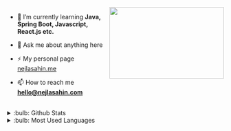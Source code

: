 <img src="https://media.giphy.com/media/xuXzcHMkuwvf2/source.gif" align="right" width="266" height="166">

- 🌱 I’m currently learning **Java, Spring Boot, Javascript, React.js etc.**

- 💬 Ask me about anything here

- ⚡ My personal page [nejlasahin.me](https://nejlasahin.me/)

- 📫 How to reach me **hello@nejlasahin.com**

<br />

<details>
<summary>:bulb: Github Stats</summary>
<img src="https://github-readme-stats.vercel.app/api?username=nejlasahin&show_icons=true" >
</details>

<details>
<summary>:bulb:  Most Used Languages</summary>
<img src="https://github-readme-stats.vercel.app/api/top-langs/?username=nejlasahin&layout=compact" >
</details>




